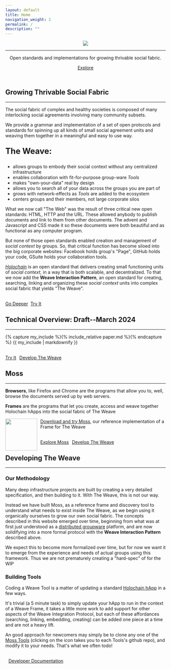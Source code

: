 ```yaml
---
layout: default
title: Home
navigation_weight: 1
permalink: /
description: ""
---
```

<header>
  <div class="header-content">
    <div class="header-content-inner">
      <img src="/images/the-weave-logo-vertical.png" />
      <hr style="margin-bottom: 1em;"/>
      <p class="header2-text">Open standards and implementations for growing thrivable social fabric.</p>
      <p><a href="#about" class="btn btn-default btn-xl page-scroll">Explore</a></p>
    </div>
  </div>
</header>
<section class="bg-primary" id="about">
  <div class="container">
    <div class="row text-center">
      <h2 class="section-heading">Growing Thrivable Social Fabric</h2>
      <hr class="light">
    </div>
    <div class="row text-left">
      <div class="col-lg-6 col-md-6">
        <p>The social fabric of complex and healthy societies is composed of many interlocking social agreements involving many community subsets.</p>
        <p> We provide a grammar and implementation of a set of open protocols and standards for spinning up all kinds of small social agreement units and weaving them together in a meaningful and easy to use way.</p>
        <p style="font-weight:bold; font-size:180%;">The Weave:</p><ul>
          <li class="text-faded">allows groups to embody their social context without any centralized infrastructure</li>
          <li>enables collaboration with fit-for-purpose group-ware <i>Tools</i></li>
          <li class="text-faded">makes "own-your-data" real by design</li>
          <li>allows you to search all of your data across the groups you are part of</li>
          <li class="text-faded">grows with network-effects as <i>Tools</i> are added to the ecosystem </li>
          <li>centers groups and their members, not large corporate silos</li>
        </ul>
      </div>
      <div class="col-lg-6 col-md-6">
        <div class="about-image"></div>
      </div>
      <div class="col-lg-6 col-md-6">
        <p >What we now call "The Web" was the result of three critical new open standards: HTML, HTTP and the URL.  These allowed anybody to publish documents and link to them from other documents.  The advent and Javascript and CSS made it so these documents were both beautiful and as functional as any computer program.  </p>
        <p> But none of those open standards enabled creation and management of <i>social context</i> by groups.  So, that critical function has become siloed into the big corporate websites:  Facebook holds group's "Page", GitHub holds your code, GSuite holds your collaboration tools.</p>
        <p ><a class="linkable" href="https://holochain.org"><i>Holochain</i></a> is an open standard that delivers creating small functioning units of <i>social context</i>, in a way that is both scalable, and decentralized.  To that we now add the <strong>Weave Interaction Pattern</strong>, an open standard for creating, searching, linking and organizing these <i>social context</i> units into complex social fabric that yields "The Weave".</p>
      </div>
      <p class="aligncenter"><br /><a href="#technical" class="btn btn-default btn-xl page-scroll sr-button">Go Deeper</a>
      &nbsp;<a href="#tryit" class="btn btn-default btn-xl page-scroll sr-button">Try It</a></p>
    </div>
  </div>
</section>
<section class="bg-dark" id="technical">
  <div class="container">
    <div class="row text-center">
      <h2 class="section-heading">Technical Overview: Draft--March 2024</h2>
      <hr class="light">
    </div>
    <div class="row text-left">
      <div class="col-lg-12 col-md-12">
      {% capture my_include %}{% include_relative paper.md %}{% endcapture %}
      {{ my_include | markdownify }}
      </div>
      <p class="aligncenter"><br /><a href="#tryit" class="btn btn-default btn-xl page-scroll sr-button">Try It</a><a style="margin-left:10px;" href="#developers" class="btn btn-default btn-xl sr-button page-scroll">Develop The Weave</a></p>
    </div>
  </div>
</section>

<section class="bg-primary" id="tryit">
  <div class="container">
    <div class="row text-center">
      <h2 class="section-heading">Moss</h2>
      <hr class="light">
    </div>
    <div class="row text-left">
      <div class="col-lg-8 col-md-8">
        <p><strong>Browsers</strong>, like Firefox and Chrome are the programs that allow you to, well, browse the documents served up by web servers.
        </p>
        <p><strong>Frames</strong> are the programs that let you create, access and weave together Holochain hApps into the social fabric of The Weave</p>
      </div>
      <div class="col-lg-4 col-md-4">
        <p><img style="width:100px;float:left;margin-right:10px;" src="/images/moss_icon.png"/> <a class="linkable" href="/moss" >Download and try Moss</a>, our reference implementation of a Frame for The Weave</p>
      </div>
      <div class="col-lg-12 col-md-12">
        <p class="screenshot-image aligncenter"></p>
      </div>
      <p class="aligncenter"><br /><a href="/moss" class="btn btn-default btn-xl sr-button page-scroll">Explore Moss</a><a style="margin-left:10px;" href="#developers" class="btn btn-default btn-xl sr-button page-scroll">Develop The Weave</a></p>
    </div>
  </div>
</section>

<section class="bg-dark" id="developers">
  <div class="container">
    <div class="row text-center">
      <h2 class="section-heading">Developing The Weave</h2>
      <hr class="light">
    </div>
    <div class="row text-left">
      <div class="col-lg-6 col-md-6">
        <h3 class="aligncenter">Our Methodology</h3>
        <p>Many deep infrastructure projects are built by creating a very detailed specification, and then building to it.  With The Weave, this is not our way.</p>
        <p>Instead we have built Moss, as a reference frame and discovery tool to understand what needs to exist inside The Weave, as we begin using it organically ourselves to grow our own social fabric.  The concepts described in this website emerged over time, beginning from what was at first just understood as a <a href="https://eric.harris-braun.com/blog/2022/07/26/id-390">distributed groupware</a> platform, and are now solidifying into a more formal protocol with the <strong>Weave Interaction Pattern</strong> described above.</p>
        <p>We expect this to become more formalized over time, but for now we want it to emerge from the
        experience and needs of actual groups using this framework.  Thus we are not prematurely creating a "hard-spec" of for the WIP</p>
      </div>
      <div class="col-lg-6 col-md-6">
        <h3 class="aligncenter">Building Tools</h3>
        <p>Coding a Weave Tool is a matter of updating a standard <a class="linkable" href="https://developer.holochain.org/get-started/">Holochain hApp</a> in a few ways.</p>
        <p>It's trivial (a 5 minute task) to simply update your hApp to run in the context of a Weave Frame, it takes a little more work to add support for other aspects of the Weave Integration Protocol, but each of these affordances (searching, linking, embedding, creating) can be added one piece at a time and are not a heavy lift.</p>
        <p>An good approach for newcomers may simply be to clone any one of the <a class="linkable" href="/moss#tools">Moss Tools</a> (clicking on the icon takes you to each Tools's github repo), and modify it to your needs.  That's what we often todo!</p>
      </div>
            <p class="aligncenter"><br /><a style="margin-left:10px;" href="https://dev.theweave.social" class="btn btn-default btn-xl sr-button page-scroll">Developer Documentation</a></p>
    </div>
  </div>
</section>
